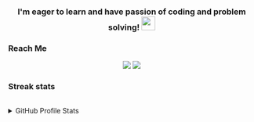 <h3 align="center">
  I'm eager to learn and have passion of coding and problem solving!
  <img src="https://media.giphy.com/media/hvRJCLFzcasrR4ia7z/giphy.gif" width="28">
</h3>



<!-- Reach Me  -->
### Reach Me

<p id="socialIcons" align="center">
    <a href="https://linkedin.com/in/islamelhady">
        <img src="https://img.shields.io/badge/-islam%20el%20hady-0077B5?style=flat&logo=Linkedin&logoColor=white"/></a>
    <a href="https://github.com/islamelhady/" alt="islamelhady">
        <img src="https://komarev.com/ghpvc/?username=islamelhady&label=Profile%20views&color=258f76&style=flat-square" /></a>
</p>


<!-- Streak stats  -->
### Streak stats


<p align="center">
  <a href="http://github.com/islamelhady">
    <img title="el hady 🔥" alt="" src="https://github-readme-streak-stats.herokuapp.com/?user=islamelhady&theme=black-ice&hide_border=true&stroke=0000&background=0D1117&ring=60D9FA&fire=60D9FA&currStreakLabel=258f76"/>
  </a>
 </p>


<details> 
  <summary> GitHub Profile Stats</summary>
<p align="center">
<a href="https://github.com/islamelhady">
  <img height="180em" src="https://github-readme-stats-eight-theta.vercel.app/api?username=islamelhady&show_icons=true&theme=gotham&include_all_commits=true&cache_seconds=1800&show_owner=true&title_color=5fd8f9&count_private=true"/>

  <img height="180em" src="https://github-readme-stats-eight-theta.vercel.app/api/top-langs/?username=islamelhady&layout=compact&title_color=5fd8f9&show_owner=true&langs_count=8&theme=gotham"/>
</a>
</p>
</details>






 

<!--
**islamelhady/islamelhady** is a ✨ _special_ ✨ repository because its `README.md` (this file) appears on your GitHub profile.


